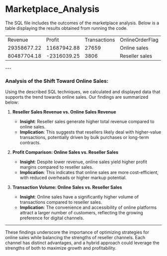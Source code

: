 # Marketplace_Analysis

The SQL file includes the outcomes of the marketplace analysis. Below is a table displaying the results obtained from running the code. 
<table>
  <tr> 
    <td>Revenue</td>
    <td>Profit</td>
    <td>Transactions</td>
    <td>OnlineOrderFlag</td>
  </tr>
  <tr> 
    <td>29358677.22</td>
    <td>11687942.88</td>
    <td>27659</td></td>
    <td>Online sales</td>
  </tr>
  <tr>
    <td>80487704.18</td>
    <td>-2316039.25</td>
    <td>3806</td>
    <td>Reseller sales</td>
  </tr>
</table>
---

### Analysis of the Shift Toward Online Sales:
Using the described SQL techniques, we calculated and displayed data that supports the trend towards online sales. Our findings are summarized below:

1. **Reseller Sales Revenue vs. Online Sales Revenue**  
   - **Insight**: Reseller sales generate higher total revenue compared to online sales.  
   - **Implication**: This suggests that resellers likely deal with higher-value transactions, potentially driven by bulk purchases or long-term contracts.

2. **Profit Comparison: Online Sales vs. Reseller Sales**  
   - **Insight**: Despite lower revenue, online sales yield higher profit margins compared to reseller sales.  
   - **Implication**: This indicates that online sales are more cost-efficient, with reduced overheads or higher markup potential.

3. **Transaction Volume: Online Sales vs. Reseller Sales**  
   - **Insight**: Online sales have a significantly higher volume of transactions compared to reseller sales.  
   - **Implication**: The convenience and accessibility of online platforms attract a larger number of customers, reflecting the growing preference for digital channels.

---

These findings underscore the importance of optimizing strategies for online sales while balancing the strengths of reseller channels. Each channel has distinct advantages, and a hybrid approach could leverage the strengths of both to maximize growth and profitability.

